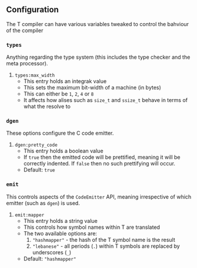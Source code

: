 ## Configuration

The T compiler can have various variables tweaked to control the bahviour of the compiler

### `types`

Anything regarding the type system (this includes the type checker and the meta processor).

1. `types:max_width`
    * This entry holds an integrak value
    * This sets the maximum bit-width of a machine (in bytes)
    * This can either be `1`, `2`, `4` or `8`
    * It affects how alises such as `size_t` and `ssize_t` behave in terms of what the resolve to

### `dgen`

These options configure the C code emitter.

1. `dgen:pretty_code`
    * This entry holds a boolean value
    * If `true` then the emitted code will be prettified, meaning it will be correctly indented. If `false` then no such prettifying will occur.
    * Default: `true`

### `emit`

This controls aspects of the `CodeEmitter` API, meaning irrespective of which emitter (such as `dgen`) is used.

1. `emit:mapper`
    * This entry holds a string value
    * This controls how symbol names within T are translated
    * The two available options are:
        1. `"hashmapper"` - the hash of the T symbol name is the result
        2. `"lebanese"` - all periods (`.`) within T symbols are replaced by underscores (`_`)
    * Default: `"hashmapper"`

